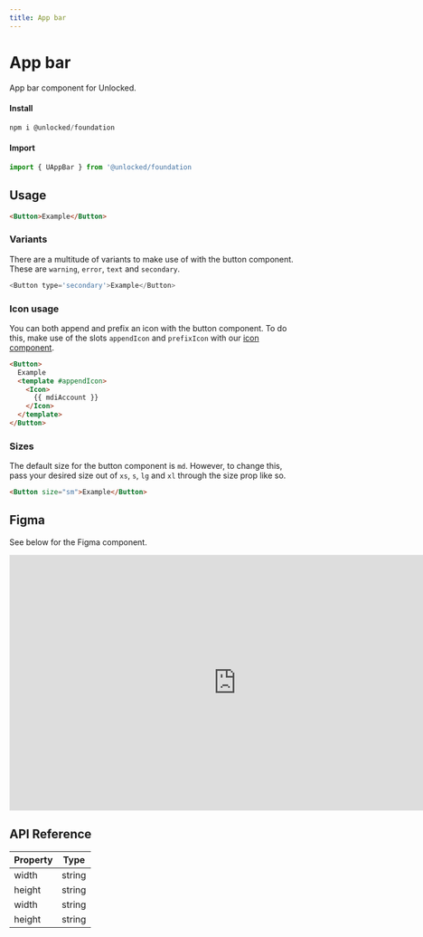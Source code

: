 ```yaml
---
title: App bar
---
```

# App bar

App bar component for Unlocked.

#### Install
```js
npm i @unlocked/foundation
```

#### Import
```js
import { UAppBar } from '@unlocked/foundation
```
## Usage

```html
<Button>Example</Button>
```
### Variants

There are a multitude of variants to make use of with the button component. These are `warning`, `error`, `text` and `secondary`.

```js
<Button type='secondary'>Example</Button>
```
### Icon usage
You can both append and prefix an icon with the button component. To do this, make use of the slots `appendIcon` and `prefixIcon` with our [icon component]('/components/icon.html').

```html
<Button>
  Example
  <template #appendIcon>
    <Icon>
      {{ mdiAccount }}
    </Icon>
  </template>
</Button>
```

### Sizes

The default size for the button component is `md`. However, to change this, pass your desired size out of `xs`, `s`, `lg` and `xl` through the size prop like so.

```html
<Button size="sm">Example</Button>
```
## Figma

See below for the Figma component.

<iframe style="border: 1px solid rgba(0, 0, 0, 0.1);" width="800" height="450" src="https://www.figma.com/embed?embed_host=share&url=https%3A%2F%2Fwww.figma.com%2Ffile%2F1GKZEhOubObtIb1UHXMV95%2FMaterial-2-Design-Kit-(Community)%3Fnode-id%3D0%253A2347" allowfullscreen></iframe>

## API Reference

| Property              | Type                       |
| --------------------- | -------------------------- |
| width       | string            |
| height       | string            |
| width       | string            |
| height       | string            |
